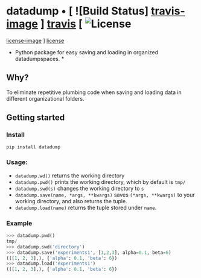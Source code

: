 # datadump • [ ![Build Status] [travis-image] ] [travis] [ ![License] 
[license-image] ] [license]

* Python package for easy saving and loading in organized datadumpspaces. *

[travis-image]: https://travis-ci.org/riceric22/datadump.png?branch=master
[travis]: https://travis-ci.org/riceric22/datadump

[license-image]: http://img.shields.io/badge/license-Apache--2-blue.svg?style=flat
[license]: LICENSE

## Why? 
To eliminate repetitive plumbing code when saving and loading data in different
organizational folders. 

## Getting started

### Install
`pip install datadump`

### Usage: 

+ `datadump.wd()` returns the working directory
+ `datadump.pwd()` prints the working directory, which by default is `tmp/`
+ `datadump.swd(s)` changes the working directory to `s`
+ `datadump.save(name, *args, **kwargs)` saves `(*args, **kwargs)` to your
working directory, and also returns the tuple. 
+ `datadump.load(name)` returns the tuple stored under `name`. 

### Example

```Python
>>> datadump.pwd()
tmp/
>>> datadump.swd('directory')
>>> datadump.save('experiments1', [1,2,3], alpha=0.1, beta=6)
(([1, 2, 3],), {'alpha': 0.1, 'beta': 6})
>>> datadump.load('experiments1')
(([1, 2, 3],), {'alpha': 0.1, 'beta': 6})
```